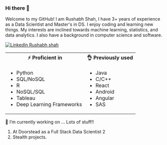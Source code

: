 ### Hi there 👋

Welcome to my GitHub! I am Rushabh Shah, I have 3+ years of experience as a Data Scientist and Master's in DS. I enjoy coding and learning new things.
My interests are inclined towards machine learning, statistics, and data analytics. I also have a background in computer science and software.  


[![LinkedIn Rushabh shah](https://img.shields.io/badge/LinkedIn-Rushabh%20shah-blue)](http://www.linkedin.com/in/rushabh-shah-07/)


<table width="100%">
    <tr>
        <th> ⚡ Proficient in</th>
        <th> 👌 Previously used</th>
    </tr>
    <tr>
        <td>
            <ul>
                <li>Python</li>
                <li>SQL/NoSQL</li>
                <li>R</li>
                <li>NoSQL/SQL</li>
              <li>Tableau</li>
                <li>Deep Learning Frameworks</li>
            </ul>
        </td>
        <td>
            <ul>
                <li>Java</li>
                <li>C/C++</li>
                <li>React</li>
                <li>Android</li>
                <li>Angular</li>
                <li>SAS</li>
            </ul>
        </td>
    </tr>
</table>


🔭 I’m currently working on ... Lots of stuff!!
1. At Doorstead as a Full Stack Data Scientist 2
2. Stealth projects.



<!--


**rushabh7cr/rushabh7cr** is a ✨ _special_ ✨ repository because its `README.md` (this file) appears on your GitHub profile.

Here are some ideas to get you started:

- 🔭 I’m currently working on ...
- 🌱 I’m currently learning ...
- 👯 I’m looking to collaborate on ...
- 🤔 I’m looking for help with ...
- 💬 Ask me about ...
- 📫 How to reach me: ...
- 😄 Pronouns: ...
- ⚡ Fun fact: ...
-->
